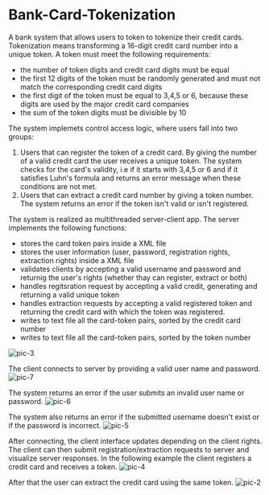 # Bank-Card-Tokenization
A bank system that allows users to token to tokenize their credit cards.
Tokenization means transforming a 16-digit credit card number into a unique token.
A token must meet the following requirements:
  - the number of token digits and credit card digits must be equal
  - the first 12 digits of the token must be randomly generated and must not match the corresponding credit card digits
  - the first digit of the token must be equal to 3,4,5 or 6, because these digits are used by the major credit card companies
  - the sum of the token digits must be divisible by 10
 
The system implemets control access logic, where users fall into two groups:
1. Users that can register the token of a credit card. By giving the number of a valid credit card the user receives a unique token. The system checks for the card's validity, i.e if it starts with 3,4,5 or 6 and if it satisfies Luhn's formula and returns an error message when these conditions are not met.
2. Users that can extract a credit card number by giving a token number. The system returns an error if the token isn't valid or isn't registered.

The system is realized as multithreaded server-client app. 
The server implements the following functions:
  - stores the card token pairs inside a XML file
  - stores the user information (user, password, registration rights, extraction rights) inside a XML file
  - validates clients by accepting a valid username and password and returnig the user's rights (whether thay can register, extract or both)
  - handles regitsration request by accepting a valid credit, generating and returning a valid unique token
  - handles extraction requests by accepting a valid registered token and returning the credit card with which the token was registered.
  - writes to text file all the card-token pairs, sorted by the credit card number
  - writes to text file all the card-token pairs, sorted by the token number
  
 ![pic-3](https://user-images.githubusercontent.com/43996329/156048173-73a4dabd-e792-4bb7-88e8-ed8e50e45147.png)

 

The client connects to server by providing a valid user name and password.
![pic-7](https://user-images.githubusercontent.com/43996329/156048300-57e7265f-de87-42f8-a1ab-64d75499e2d1.png)

The system returns an error if the user submits an invalid user name or password.
![pic-6](https://user-images.githubusercontent.com/43996329/156048528-a77ae0a9-4d34-4ed8-8bca-b70650ab917f.png)

The system also returns an error if the submitted username doesn't exist or if the password is incorrect.
![pic-5](https://user-images.githubusercontent.com/43996329/156048719-2d31888d-59e4-4da5-9880-dea839c9a990.png)

After connecting, the client interface updates depending on the client rights.
The client can then submit registration/extraction requests to server and visualize server responses.
In the following example the client registers a credit card and receives a token.
![pic-4](https://user-images.githubusercontent.com/43996329/156049012-f6ec0aed-06de-4e7c-9cc6-6ecdffa7b486.png)

After that the user can extract the credit card using the same token.
![pic-2](https://user-images.githubusercontent.com/43996329/156049102-e0d55ee3-ddd4-4112-b2e6-c033c0c8e794.png)



